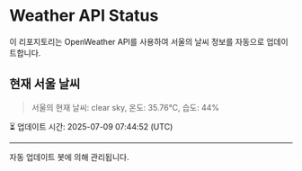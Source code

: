 
# Weather API Status

이 리포지토리는 OpenWeather API를 사용하여 서울의 날씨 정보를 자동으로 업데이트합니다.

## 현재 서울 날씨
> 서울의 현재 날씨: clear sky, 온도: 35.76°C, 습도: 44%

⏳ 업데이트 시간: 2025-07-09 07:44:52 (UTC)

---
자동 업데이트 봇에 의해 관리됩니다.
